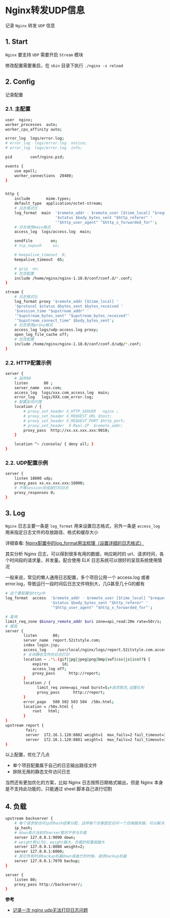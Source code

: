 # Nginx转发UDP信息

记录 `Nginx` 转发 `UDP` 信息

## 1. Start

`Nginx` 要支持 `UDP` 需要开启 `Stream` 模块

修改配置需要重启，在 `sbin` 目录下执行 `./nginx -s reload`

## 2. Config

记录配置

### 2.1. 主配置

```bash
user  nginx;
worker_processes  auto;
worker_cpu_affinity auto;

error_log  logs/error.log;
# error_log  logs/error.log  notice;
# error_log  logs/error.log  info;

pid        conf/nginx.pid;

events {
    use epoll;
    worker_connections  20480;
}


http {
    include       mime.types;
    default_type  application/octet-stream;
    # 日志格式化
    log_format  main  '$remote_addr - $remote_user [$time_local] "$request" '
                      '$status $body_bytes_sent "$http_referer" '
                      '"$http_user_agent" "$http_x_forwarded_for"';
    # 日志使用main格式
    access_log  logs/access.log  main;

    sendfile        on;
    # tcp_nopush     on;

    # keepalive_timeout  0;
    keepalive_timeout  65;

    # gzip  on;
    # 包含配置
    include /home/nginx/nginx-1.18.0/conf/conf.d/*.conf;
}

stream {
    # 日志格式化
    log_format proxy '$remote_addr [$time_local] '
    '$protocol $status $bytes_sent $bytes_received '
    '$session_time "$upstream_addr" '
    '"$upstream_bytes_sent" "$upstream_bytes_received"'
    '"$upstream_connect_time" $body_bytes_sent';
    # 日志使用proxy格式
    access_log logs/udp-access.log proxy;
    open_log_file_cache off;
    # 包含配置
    include /home/nginx/nginx-1.18.0/conf/conf.d/udp/*.conf;
}
```

### 2.2. HTTP配置示例

```bash
server {
    # 监听80
    listen       80 ;
    server_name  xxx.com;
    access_log  logs/xxx.com_access.log  main;
    error_log   logs/XXX.com_error.log;
    # 配置反向代理
    location / {
        # proxy_set_header X_HTTP_SERVER   nginx ;
        # proxy_set_header X_REQUEST_URL $host;
        # proxy_set_header X_REQUEST_PORT $http_port;
        # proxy_set_header  X-Real-IP  $remote_addr;
        proxy_pass  http://xx.xx.xxx.xxx:9010;
    }

    location ^~ /console/ { deny all; }
}
```

### 2.2. UDP配置示例

```bash
server {
    listen 18000 udp;
    proxy_pass xx.xx.xxx.xxx:18000;
    # 不等session完成就打印日志
    proxy_responses 0;
}
```

## 3. Log

`Nginx` 日志主要一条是 `log_format` 用来设置日志格式，另外一条是 `access_log` 用来指定日志文件的存放路径、格式和缓存大小

详细查看: [Nginx配置中的log_format用法梳理（设置详细的日志格式）](https://www.cnblogs.com/kevingrace/p/5893499.html)

其实分析 Nginx 日志，可以得到很多有用的数据，响应耗时的 url、请求时间，各个时间段的请求量，并发量。配合使用 ELK 日志系统可以很好的呈现系统使用情况

一般来说，常见的懒人通用日志配置，多个项目公用一个 access.log 或者 error.log，导致运行一段时间后日志文件特别大，几G甚至几十G的都有

```bash
# 这个要配置在http中
log_format  access  '$remote_addr - $remote_user [$time_local] "$request" '
                    '$status $body_bytes_sent "$http_referer" '
                    '"$http_user_agent" "$http_x_forwarded_for"';
```

```bash
# 查询
limit_req_zone $binary_remote_addr $uri zone=api_read:20m rate=50r/s;
# 报告
server {
        listen       80;
        server_name  report.52itstyle.com;
        index login.jsp;
        access_log     /usr/local/nginx/logs/report.52itstyle.com.access.log access;
        # 关闭静态文件的日志打印
        location ~ .*\.(gif|jpg|jpeg|png|bmp|swf|css|js|ico)?$ {
            expires      1d;
            access_log off;
            proxy_pass      http://report;
        }
        location / {
              limit_req zone=api_read burst=5;#请求限流,设置队列
              proxy_pass      http://report;
        }
        error_page   500 502 503 504  /50x.html;
        location = /50x.html {
            root   html;
        }
}
upstream report {
         fair;
         server  172.16.1.120:8882 weight=1  max_fails=2 fail_timeout=30s;
         server  172.16.1.120:8881 weight=1  max_fails=2 fail_timeout=30s;
}
```

以上配置，优化了几点

* 单个项目配置属于自己的日志输出路径文件
* 排除无用的静态文件访问日志

当然还有更加优化的方案，比如 Nginx 日志按照日期格式输出，但是 Nginx 本身是不支持此功能的，只能通过 sheel 脚本自己进行切割

## 4. 负载

```bash
upstream backserver {
    # 每个请求按访问ip的hash结果分配，这样每个访客固定访问一个后端服务器，可以解决session的问题
    ip_hash;
    # down表示当前的server暂时不参与负载
    server 127.0.0.1:9090 down;
    # weight默认为1，weight越大，负载的权重就越大
    server 127.0.0.1:8080 weight=2;
    server 127.0.0.1:6060;
    # 其它所有的非backup机器down或者忙的时候，请求backup机器
    server 127.0.0.1:7070 backup;
}

server {
    listen 80;
    proxy_pass http://backserver/;
}
```

**参考**

* [记录一次 nginx udp无法打印日志问题](https://blog.csdn.net/weixin_39639119/article/details/85019822)